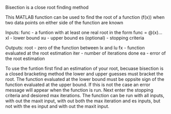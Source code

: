 Bisection is a close root finding method

This MATLAB function can be used to find the root of a function (f(x)) when two data points on either side of the function are known


Inputs:
func - a funtion with at least one real root in the form func = @(x)...
xl - lower bound
xu - upper bound
es (optional) - stopping criteria

Outputs:
root - zero of the function between lx and lu
fx - function evaluated at the root estimation
iter - number of iterations done
ea - error of the root estimation

To use the funtion first find an estimation of your root, becuase bisection is a closed bracketing method the lower and upper guesses must bracket the root. The function evaluated at the lower bound must be oppsite sign of the function evaluated at the upper bound. If this is not the case an error message will appear when the function is run. Next enter the stopping criteria and desiored max iterations. The function can be run with all inputs, with out the maxit input, with out both the max iteration and es inputs, but not with the es input and with out the maxit input.
